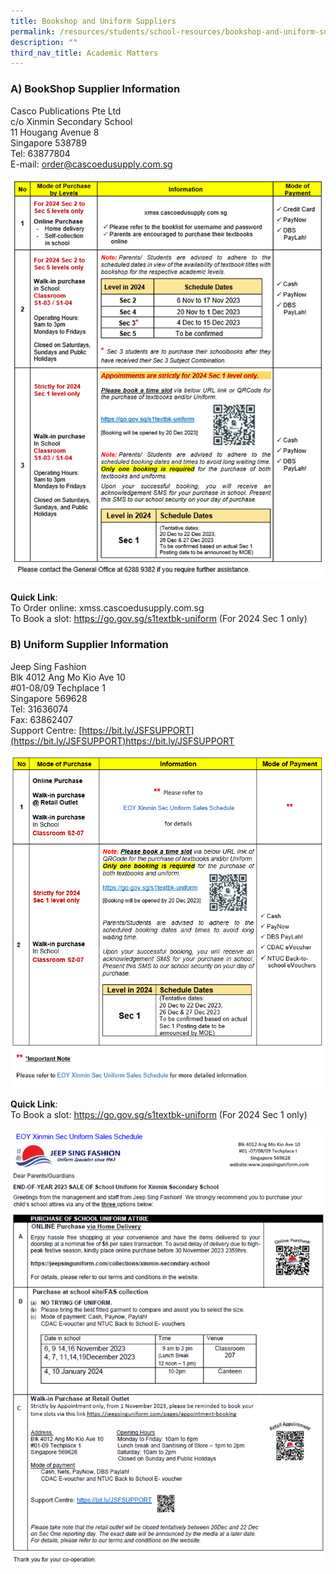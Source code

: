 ```yaml
---
title: Bookshop and Uniform Suppliers
permalink: /resources/students/school-resources/bookshop-and-uniform-suppliers/
description: ""
third_nav_title: Academic Matters
---
```

### A) BookShop Supplier Information  

Casco Publications Pte Ltd<br>
c/o Xinmin Secondary School<br>
11 Hougang Avenue 8<br>
Singapore 538789<br>
Tel: 63877804<br>
E-mail: order@cascoedusupply.com.sg<br>

![](/images/Bookshop%20and%20Uniform%20Suppliers/books1.png)

**Quick Link**:<br>
To Order online:	xmss.cascoedusupply.com.sg<br>
To Book a slot:		https://go.gov.sg/s1textbk-uniform 	(For 2024 Sec 1 only)

### B)  Uniform Supplier Information

Jeep Sing Fashion<br>
Blk 4012 Ang Mo Kio Ave 10<br>
#01-08/09 Techplace 1<br>
Singapore 569628<br>
Tel: 31636074<br>
Fax: 63862407<br>
Support Centre:  [https://bit.ly/JSFSUPPORT](https://bit.ly/JSFSUPPORT)https://bit.ly/JSFSUPPORT  <br>

![](/images/Bookshop%20and%20Uniform%20Suppliers/books2.png)

**Quick Link**:<br>
To Book a slot:		https://go.gov.sg/s1textbk-uniform 	(For 2024 Sec 1 only)

![](/images/Bookshop%20and%20Uniform%20Suppliers/books3.png)